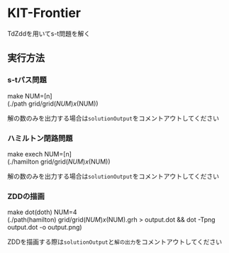 # KIT-Frontier
TdZddを用いてs-t問題を解く

## 実行方法
### s-tパス問題
make NUM=[n] </br>
(./path grid/grid$(NUM)x$(NUM))

解の数のみを出力する場合は`solutionOutput`をコメントアウトしてください


### ハミルトン閉路問題
make exech NUM=[n] </br>
(./hamilton grid/grid$(NUM)x$(NUM))

解の数のみを出力する場合は`solutionOutput`をコメントアウトしてください


### ZDDの描画
make dot(doth) NUM=4 </br>
(./path(hamilton) grid/grid$(NUM)x$(NUM).grh > output.dot && dot -Tpng output.dot -o output.png)

ZDDを描画する際は`solutionOutput`と`解の出力`をコメントアウトしてください
